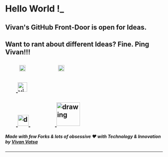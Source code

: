 # Hello World !_
## Vivan's GitHub Front-Door is open for Ideas.

## Want to rant about different Ideas? Fine. Ping Vivan!!!
&nbsp;&nbsp;&nbsp;&nbsp;&nbsp;&nbsp;&nbsp;&nbsp;&nbsp;<a href="https://twitter.com/VivanVatsa"><img src="https://img.icons8.com/android/24/000000/twitter.png" height="20px" width="20px"/></a>&nbsp;&nbsp;&nbsp; &nbsp;&nbsp;&nbsp; &nbsp;&nbsp;&nbsp;&nbsp;&nbsp;&nbsp;&nbsp;&nbsp;&nbsp;&nbsp;&nbsp;&nbsp;&nbsp;<a href="https://www.linkedin.com/in/vivanvatsa/"><img src="https://img.icons8.com/android/24/000000/linkedin.png" height="20px" width="20px"/></a>
-----------------------------------
&nbsp;&nbsp;&nbsp;&nbsp;&nbsp;&nbsp;&nbsp;<a href="https://dev.to/vivanvatsa">
  <img src="https://d2fltix0v2e0sb.cloudfront.net/dev-badge.svg" alt="vivan.'s DEV Profile" height="30" width="30">
</a>
-----------------------------------
&nbsp;&nbsp;&nbsp;&nbsp;&nbsp;&nbsp;&nbsp;<a href="https://medium.com/@vivanvatsa">
  <img src="https://res.cloudinary.com/importdata/image/upload/v1595012354/medium_mono_hoz0z5.png" alt="drawing" width="35">
</a>
&nbsp;&nbsp;&nbsp;&nbsp;&nbsp;&nbsp;&nbsp;&nbsp;&nbsp;&nbsp;&nbsp;&nbsp;&nbsp;&nbsp;&nbsp;&nbsp;<a href="https://www.kaggle.com/vivanvatsa">
  <img src="https://res.cloudinary.com/importdata/image/upload/v1595012924/kaggle_ksaktb.png" alt="drawing" width="75">
</a>
-----------------------------------
##### Made with few Forks & lots of obsessive ❤️ with Technology & Innovation by [Vivan Vatsa](https://twitter.com/VivanVatsa)
-----------------------------------
